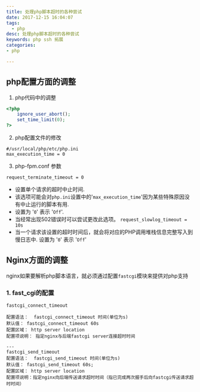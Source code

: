 ```yaml
---
title: 处理php脚本超时的各种尝试
date: 2017-12-15 16:04:07
tags:
  - php
desc: 处理php脚本超时的各种尝试
keywords: php ssh 拓展
categories:
- php

---
```



## php配置方面的调整
1. php代码中的调整  

```php
<?php
	ignore_user_abort();
	set_time_limit(0);
?>
```

<!--more-->
2. php配置文件的修改
```
#/usr/local/php/etc/php.ini
max_execution_time = 0
```

3. php-fpm.conf 参数  

```
request_terminate_timeout = 0
```

* 设置单个请求的超时中止时间. 
* 该选项可能会对`php.ini`设置中的'`max_execution_time`'因为某些特殊原因没有中止运行的脚本有用. 
* 设置为 '`0`' 表示 '`Off`'.
* 当经常出现502错误时可以尝试更改此选项。 
`request_slowlog_timeout = 10s`
* 当一个请求该设置的超时时间后，就会将对应的PHP调用堆栈信息完整写入到慢日志中. 设置为 '`0`' 表示 '`Off`'


## Nginx方面的调整
nginx如果要解析php脚本语言，就必须通过配置`fastcgi`模块来提供对php支持  

### 1. fast_cgi的配置
```
fastcgi_connect_timeout  

配置语法：  fastcgi_connect_timeout 时间(单位为s)   
默认值： fastcgi_connect_timeout 60s  
配置区域： http server location  
配置项说明： 指定nginx与后端fastcgi server连接超时时间  

---
fastcgi_send_timeout   
配置语法：  fastcgi_send_timeout 时间(单位为s)   
默认值： fastcgi_send_timeout 60s;  
配置区域： http server location   
配置项说明：指定nginx向后端传送请求超时时间（指已完成两次握手后向fastcgi传送请求超时时间）   

``` 